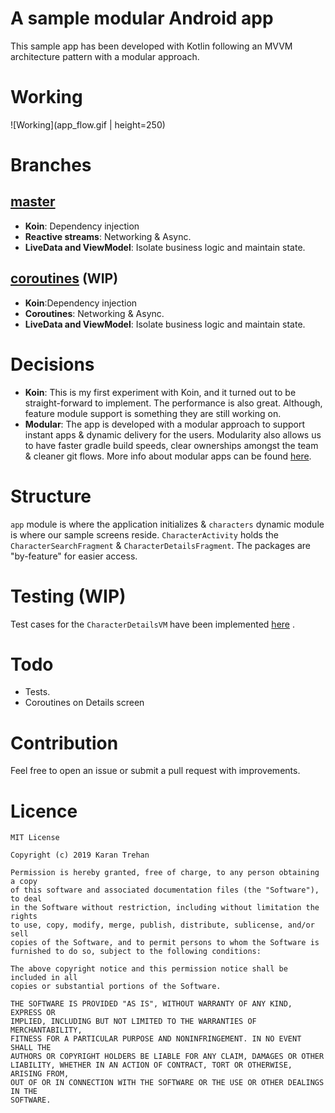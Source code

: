 # A sample modular Android app
This sample app has been developed with Kotlin following an MVVM architecture pattern with a modular approach.

# Working
![Working](app_flow.gif | height=250)

# Branches
## [master](https://github.com/karntrehan/Starwars/tree/coroutines)
* **Koin**: Dependency injection
* **Reactive streams**: Networking & Async.
* **LiveData and ViewModel**: Isolate business logic and maintain state.

## [coroutines](https://github.com/karntrehan/Starwars/tree/coroutines) (WIP)
* **Koin**:Dependency injection
* **Coroutines**: Networking & Async.
* **LiveData and ViewModel**: Isolate business logic and maintain state.

# Decisions
* **Koin**: This is my first experiment with Koin, and it turned out to be straight-forward to implement. The performance is also great. Although, feature module support is something they are still working on.
* **Modular**: The app is developed with a modular approach to support instant apps & dynamic delivery for the users. Modularity also allows us to have faster gradle build speeds, clear ownerships amongst the team & cleaner git flows. More info about modular apps can be found [here](https://medium.com/mindorks/writing-a-modular-project-on-android-304f3b09cb37).

# Structure
`app` module is where the application initializes & `characters` dynamic module is where our sample screens reside. 
`CharacterActivity` holds the `CharacterSearchFragment` & `CharacterDetailsFragment`.
The packages are "by-feature" for easier access.

# Testing (WIP)
Test cases for the `CharacterDetailsVM` have been implemented [here](characters/src/test/java/com/karntrehan/starwars/characters/details/CharacterDetailsVMTest.kt) .

# Todo
* Tests.
* Coroutines on Details screen

# Contribution
Feel free to open an issue or submit a pull request with improvements.

# Licence
    MIT License

    Copyright (c) 2019 Karan Trehan
    
    Permission is hereby granted, free of charge, to any person obtaining a copy
    of this software and associated documentation files (the "Software"), to deal
    in the Software without restriction, including without limitation the rights
    to use, copy, modify, merge, publish, distribute, sublicense, and/or sell
    copies of the Software, and to permit persons to whom the Software is
    furnished to do so, subject to the following conditions:
    
    The above copyright notice and this permission notice shall be included in all
    copies or substantial portions of the Software.
    
    THE SOFTWARE IS PROVIDED "AS IS", WITHOUT WARRANTY OF ANY KIND, EXPRESS OR
    IMPLIED, INCLUDING BUT NOT LIMITED TO THE WARRANTIES OF MERCHANTABILITY,
    FITNESS FOR A PARTICULAR PURPOSE AND NONINFRINGEMENT. IN NO EVENT SHALL THE
    AUTHORS OR COPYRIGHT HOLDERS BE LIABLE FOR ANY CLAIM, DAMAGES OR OTHER
    LIABILITY, WHETHER IN AN ACTION OF CONTRACT, TORT OR OTHERWISE, ARISING FROM,
    OUT OF OR IN CONNECTION WITH THE SOFTWARE OR THE USE OR OTHER DEALINGS IN THE
    SOFTWARE.    